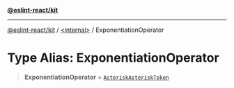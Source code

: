 [**@eslint-react/kit**](../../README.md)

***

[@eslint-react/kit](../../README.md) / [\<internal\>](../README.md) / ExponentiationOperator

# Type Alias: ExponentiationOperator

> **ExponentiationOperator** = [`AsteriskAsteriskToken`](../enumerations/SyntaxKind.md#asteriskasterisktoken)
